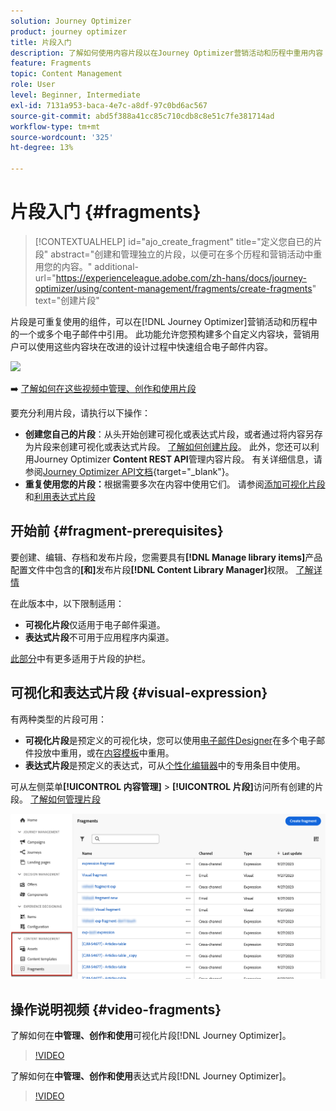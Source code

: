 ```yaml
---
solution: Journey Optimizer
product: journey optimizer
title: 片段入门
description: 了解如何使用内容片段以在Journey Optimizer营销活动和历程中重用内容
feature: Fragments
topic: Content Management
role: User
level: Beginner, Intermediate
exl-id: 7131a953-baca-4e7c-a8df-97c0bd6ac567
source-git-commit: abd5f388a41cc85c710cdb8c8e51c7fe381714ad
workflow-type: tm+mt
source-wordcount: '325'
ht-degree: 13%

---
```


# 片段入门 {#fragments}

>[!CONTEXTUALHELP]
>id="ajo_create_fragment"
>title="定义您自已的片段"
>abstract="创建和管理独立的片段，以便可在多个历程和营销活动中重用您的内容。"
>additional-url="https://experienceleague.adobe.com/zh-hans/docs/journey-optimizer/using/content-management/fragments/create-fragments" text="创建片段"

片段是可重复使用的组件，可以在[!DNL Journey Optimizer]营销活动和历程中的一个或多个电子邮件中引用。 此功能允许您预构建多个自定义内容块，营销用户可以使用这些内容块在改进的设计过程中快速组合电子邮件内容。

![](../rn/assets/do-not-localize/fragments.gif)

➡️ [了解如何在这些视频中管理、创作和使用片段](#video-fragments)

要充分利用片段，请执行以下操作：

* **创建您自己的片段**：从头开始创建可视化或表达式片段，或者通过将内容另存为片段来创建可视化或表达式片段。 [了解如何创建片段](create-fragments.md)。 此外，您还可以利用Journey Optimizer **Content REST API**&#x200B;管理内容片段。 有关详细信息，请参阅[Journey Optimizer API文档](https://developer.adobe.com/journey-optimizer-apis/references/content/){target="_blank"}。
* **重复使用您的片段：**&#x200B;根据需要多次在内容中使用它们。 请参阅[添加可视化片段](../email/use-visual-fragments.md)和[利用表达式片段](../personalization/use-expression-fragments.md)

## 开始前 {#fragment-prerequisites}

要创建、编辑、存档和发布片段，您需要具有&#x200B;**[!DNL Manage library items]**&#x200B;产品配置文件中包含的&#x200B;**[和]**&#x200B;发布片段&#x200B;**[!DNL Content Library Manager]**&#x200B;权限。 [了解详情](../administration/ootb-product-profiles.md#content-library-manager)

在此版本中，以下限制适用：

* **可视化片段**&#x200B;仅适用于电子邮件渠道。
* **表达式片段**&#x200B;不可用于应用程序内渠道。

[此部分](../start/guardrails.md#fragments-guardrails)中有更多适用于片段的护栏。

## 可视化和表达式片段 {#visual-expression}

有两种类型的片段可用：

* **可视化片段**&#x200B;是预定义的可视化块，您可以使用[电子邮件Designer](../email/get-started-email-design.md)在多个电子邮件投放中重用，或在[内容模板](../email/use-email-templates.md)中重用。
* **表达式片段**&#x200B;是预定义的表达式，可从[个性化编辑器](../personalization/personalization-build-expressions.md)中的专用条目中使用。

可从左侧菜单&#x200B;**[!UICONTROL 内容管理]** > **[!UICONTROL 片段]**&#x200B;访问所有创建的片段。 [了解如何管理片段](../content-management/manage-fragments.md)

![](assets/fragment-list.png)

## 操作说明视频 {#video-fragments}

了解如何在&#x200B;**中管理、创作和使用**&#x200B;可视化片段[!DNL Journey Optimizer]。

>[!VIDEO](https://video.tv.adobe.com/v/3419932/?quality=12)

了解如何在&#x200B;**中管理、创作和使用**&#x200B;表达式片段[!DNL Journey Optimizer]。

>[!VIDEO](https://video.tv.adobe.com/v/3438928/?quality=12&captions=chi_hans)
